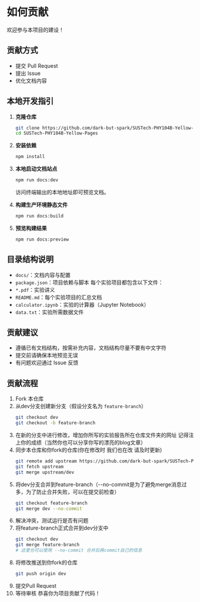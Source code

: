# 如何贡献

欢迎参与本项目的建设！

## 贡献方式

- 提交 Pull Request
- 提出 Issue
- 优化文档内容

## 本地开发指引

1. **克隆仓库**
   ```bash
   git clone https://github.com/dark-but-spark/SUSTech-PHY104B-Yellow-Pages.git
   cd SUSTech-PHY104B-Yellow-Pages
   ```

2. **安装依赖**
   ```bash
   npm install
   ```

3. **本地启动文档站点**
   ```bash
   npm run docs:dev
   ```
   访问终端输出的本地地址即可预览文档。

4. **构建生产环境静态文件**
   ```bash
   npm run docs:build
   ```

5. **预览构建结果**
   ```bash
   npm run docs:preview
   ```

## 目录结构说明

- `docs/`：文档内容与配置
- `package.json`：项目依赖与脚本
每个实验项目都包含以下文件：
- `*.pdf`：实验讲义
- `README.md`：每个实验项目的汇总文档
- `calculator.ipynb`：实验的计算器（Jupyter Notebook）
- `data.txt`：实验所需数据文件

## 贡献建议

- 遵循已有文档结构，按需补充内容，文档结构尽量不要有中文字符
- 提交前请确保本地预览无误
- 有问题欢迎通过 Issue 反馈

## 贡献流程

1. Fork 本仓库
2. 从dev分支创建新分支（假设分支名为 `feature-branch`）
   ``` bash
   git checkout dev
   git checkout -b feature-branch
   ```
3. 在新的分支中进行修改，增加你所写的实验报告所在仓库文件夹的网址 记得注上你的成绩（当然你也可以分享你写的漂亮的blog文章）
4. 同步本仓库和你fork的仓库(你在修改时 我们也在改 请及时更新)
   ``` bash
   git remote add upstream https://github.com/dark-but-spark/SUSTech-PHY104B-Yellow-Pages.git
   git fetch upstream
   git merge upstream/dev
   ```
5. 将dev分支合并到feature-branch（--no-commit是为了避免merge消息过多，为了防止合并失败，可以在提交前检查）
   ``` bash
   git checkout feature-branch
   git merge dev --no-commit
   ```
6. 解决冲突，测试运行是否有问题
7. 将feature-branch正式合并到dev分支中
   ``` bash
   git checkout dev
   git merge feature-branch 
   # 这里也可以使用 --no-commit 合并后再commit自己的信息
   ```
8. 将修改推送到你fork的仓库
   ``` bash
   git push origin dev
   ```
9. 提交Pull Request
10. 等待审核 恭喜你为项目贡献了代码！